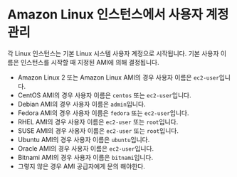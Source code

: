 # Amazon Linux 인스턴스에서 사용자 계정 관리

각 Linux 인스턴스는 기본 Linux 시스템 사용자 계정으로 시작됩니다. 기본 사용자 이름은 인스턴스를 시작할 때 지정된 AMI에 의해 결정됩니다.

- Amazon Linux 2 또는 Amazon Linux AMI의 경우 사용자 이름은 `ec2-user`입니다.
- CentOS AMI의 경우 사용자 이름은 `centos` 또는 `ec2-user`입니다.
- Debian AMI의 경우 사용자 이름은 `admin`입니다.
- Fedora AMI의 경우 사용자 이름은 `fedora` 또는 `ec2-user`입니다.
- RHEL AMI의 경우 사용자 이름은 `ec2-user` 또는 `root`입니다.
- SUSE AMI의 경우 사용자 이름은 `ec2-user` 또는 `root`입니다.
- Ubuntu AMI의 경우 사용자 이름은 `ubuntu`입니다.
- Oracle AMI의 경우 사용자 이름은 `ec2-user`입니다.
- Bitnami AMI의 경우 사용자 이름은 `bitnami`입니다.
- 그렇지 않은 경우 AMI 공급자에게 문의 해야한다.
